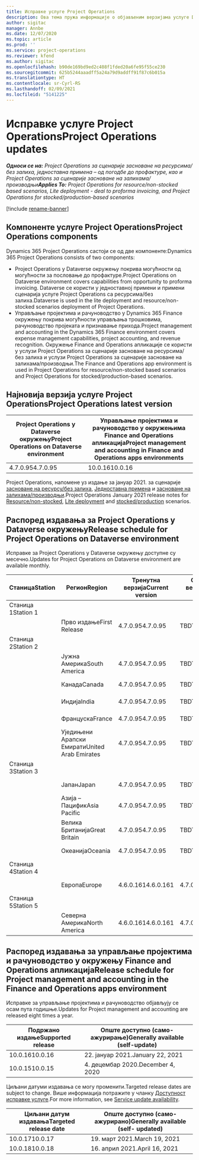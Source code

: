 ```yaml
---
title: Исправке услуге Project Operations
description: Ова тема пружа информације о објављеним верзијама услуге Dynamics 365 Project Operations.
author: sigitac
manager: Annbe
ms.date: 12/07/2020
ms.topic: article
ms.prod: ''
ms.service: project-operations
ms.reviewer: kfend
ms.author: sigitac
ms.openlocfilehash: b90de169bd9ed2c408f1fded20a6fe95f55ce230
ms.sourcegitcommit: 625b5244aaadff5a24a79d9addff91f87c6b015a
ms.translationtype: HT
ms.contentlocale: sr-Cyrl-RS
ms.lasthandoff: 02/09/2021
ms.locfileid: "5141225"
---
```

# <a name="project-operations-updates"></a><span data-ttu-id="77075-103">Исправке услуге Project Operations</span><span class="sxs-lookup"><span data-stu-id="77075-103">Project Operations updates</span></span>

<span data-ttu-id="77075-104">_**Односи се на:** Project Operations за сценарије засноване на ресурсима/без залиха, једноставна примена – од погодбе до профактуре, као и Project Operations за сценарије засноване на залихама/производњи_</span><span class="sxs-lookup"><span data-stu-id="77075-104">_**Applies To:** Project Operations for resource/non-stocked based scenarios, Lite deployment - deal to proforma invoicing, and Project Operations for stocked/production-based scenarios_</span></span>

[!include [rename-banner](~/includes/cc-data-platform-banner.md)]

## <a name="project-operations-components"></a><span data-ttu-id="77075-105">Компоненте услуге Project Operations</span><span class="sxs-lookup"><span data-stu-id="77075-105">Project Operations components</span></span>

<span data-ttu-id="77075-106">Dynamics 365 Project Operations састоји се од две компоненте:</span><span class="sxs-lookup"><span data-stu-id="77075-106">Dynamics 365 Project Operations consists of two components:</span></span>

- <span data-ttu-id="77075-107">Project Operations у Dataverse окружењу покрива могућности од могућности за пословање до профактуре.</span><span class="sxs-lookup"><span data-stu-id="77075-107">Project Operations on Dataverse environment covers capabilities from opportunity to proforma invoicing.</span></span> <span data-ttu-id="77075-108">Dataverse се користи у једноставној примени и примени сценарија услуге Project Operations са ресурсима/без залиха.</span><span class="sxs-lookup"><span data-stu-id="77075-108">Dataverse is used in the lite deployment and resource/non-stocked scenarios deployment of Project Operations.</span></span>
- <span data-ttu-id="77075-109">Управљање пројектима и рачуноводство у Dynamics 365 Finance окружењу покрива могућности управљања трошковима, рачуноводство пројеката и признавање прихода.</span><span class="sxs-lookup"><span data-stu-id="77075-109">Project management and accounting in the Dynamics 365 Finance environment covers expense management capabilities, project accounting, and revenue recognition.</span></span> <span data-ttu-id="77075-110">Окружење Finance and Operations апликације се користи у услузи Project Operations за сценарије засноване на ресурсима/без залиха и услузи Project Operations за сценарије засноване на залихама/производњи.</span><span class="sxs-lookup"><span data-stu-id="77075-110">The Finance and Operations app environment is used in Project Operations for resource/non-stocked based scenarios and Project Operations for stocked/production-based scenarios.</span></span>

## <a name="project-operations-latest-version"></a><span data-ttu-id="77075-111">Најновија верзија услуге Project Operations</span><span class="sxs-lookup"><span data-stu-id="77075-111">Project Operations latest version</span></span>

| <span data-ttu-id="77075-112">Project Operations у Dataverse окружењу</span><span class="sxs-lookup"><span data-stu-id="77075-112">Project Operations on Dataverse environment</span></span> | <span data-ttu-id="77075-113">Управљање пројектима и рачуноводство у окружењима Finance and Operations апликација</span><span class="sxs-lookup"><span data-stu-id="77075-113">Project management and accounting in Finance and Operations apps environments</span></span> |
| --- | --- |
| <span data-ttu-id="77075-114">4.7.0.95</span><span class="sxs-lookup"><span data-stu-id="77075-114">4.7.0.95</span></span> | <span data-ttu-id="77075-115">10.0.16</span><span class="sxs-lookup"><span data-stu-id="77075-115">10.0.16</span></span> |

<span data-ttu-id="77075-116">Project Operations, напомене уз издање за јануар 2021. за сценарије [засноване на ресурсу/без залиха](whats-new-feb-2021-resource-based.md), [Једноставна примена](../pro/whats-new/whats-new-feb-2021-lite.md) и [засноване на залихама/производњи](../prod-pma/whats-new/whats-new-jan-2021-stocked.md).</span><span class="sxs-lookup"><span data-stu-id="77075-116">Project Operations January 2021 release notes for [Resource/non-stocked](whats-new-feb-2021-resource-based.md), [Lite deployment](../pro/whats-new/whats-new-feb-2021-lite.md) and [stocked/production](../prod-pma/whats-new/whats-new-jan-2021-stocked.md) scenarios.</span></span>

## <a name="release-schedule-for-project-operations-on-dataverse-environment"></a><span data-ttu-id="77075-117">Распоред издавања за Project Operations у Dataverse окружењу</span><span class="sxs-lookup"><span data-stu-id="77075-117">Release schedule for Project Operations on Dataverse environment</span></span>

<span data-ttu-id="77075-118">Исправке за Project Operations у Dataverse окружењу доступне су месечно.</span><span class="sxs-lookup"><span data-stu-id="77075-118">Updates for Project Operations on Dataverse environment are available monthly.</span></span> 

| <span data-ttu-id="77075-119">Станица</span><span class="sxs-lookup"><span data-stu-id="77075-119">Station</span></span>   | <span data-ttu-id="77075-120">Регион</span><span class="sxs-lookup"><span data-stu-id="77075-120">Region</span></span>        | <span data-ttu-id="77075-121">Тренутна верзија</span><span class="sxs-lookup"><span data-stu-id="77075-121">Current version</span></span> | <span data-ttu-id="77075-122">Следећа верзија</span><span class="sxs-lookup"><span data-stu-id="77075-122">Next version</span></span> | <span data-ttu-id="77075-123">Опште доступно</span><span class="sxs-lookup"><span data-stu-id="77075-123">Generally available</span></span> |
|-----------|---------------|-----------------|--------------|---------------------|
| <span data-ttu-id="77075-124">Станица 1</span><span class="sxs-lookup"><span data-stu-id="77075-124">Station 1</span></span> |   &nbsp;      |    &nbsp;       | &nbsp;       |      &nbsp;         |
|   &nbsp;  | <span data-ttu-id="77075-125">Прво издање</span><span class="sxs-lookup"><span data-stu-id="77075-125">First Release</span></span> |  <span data-ttu-id="77075-126">4.7.0.95</span><span class="sxs-lookup"><span data-stu-id="77075-126">4.7.0.95</span></span>       | <span data-ttu-id="77075-127">TBD</span><span class="sxs-lookup"><span data-stu-id="77075-127">TBD</span></span>     | <span data-ttu-id="77075-128">19. феб ´21.</span><span class="sxs-lookup"><span data-stu-id="77075-128">19-Feb-21</span></span>           |
| <span data-ttu-id="77075-129">Станица 2</span><span class="sxs-lookup"><span data-stu-id="77075-129">Station 2</span></span> |   &nbsp;      |    &nbsp;       | &nbsp;       |      &nbsp;         |
|   &nbsp;  | <span data-ttu-id="77075-130">Јужна Америка</span><span class="sxs-lookup"><span data-stu-id="77075-130">South America</span></span> |  <span data-ttu-id="77075-131">4.7.0.95</span><span class="sxs-lookup"><span data-stu-id="77075-131">4.7.0.95</span></span>       | <span data-ttu-id="77075-132">TBD</span><span class="sxs-lookup"><span data-stu-id="77075-132">TBD</span></span>     | <span data-ttu-id="77075-133">19. феб ´21.</span><span class="sxs-lookup"><span data-stu-id="77075-133">19-Feb-21</span></span>           |
|    &nbsp; | <span data-ttu-id="77075-134">Канада</span><span class="sxs-lookup"><span data-stu-id="77075-134">Canada</span></span>        |  <span data-ttu-id="77075-135">4.7.0.95</span><span class="sxs-lookup"><span data-stu-id="77075-135">4.7.0.95</span></span>       | <span data-ttu-id="77075-136">TBD</span><span class="sxs-lookup"><span data-stu-id="77075-136">TBD</span></span>     | <span data-ttu-id="77075-137">19. феб ´21.</span><span class="sxs-lookup"><span data-stu-id="77075-137">19-Feb-21</span></span>           |
|   &nbsp;  | <span data-ttu-id="77075-138">Индија</span><span class="sxs-lookup"><span data-stu-id="77075-138">India</span></span>         |  <span data-ttu-id="77075-139">4.7.0.95</span><span class="sxs-lookup"><span data-stu-id="77075-139">4.7.0.95</span></span>       | <span data-ttu-id="77075-140">TBD</span><span class="sxs-lookup"><span data-stu-id="77075-140">TBD</span></span>     | <span data-ttu-id="77075-141">19. феб ´21.</span><span class="sxs-lookup"><span data-stu-id="77075-141">19-Feb-21</span></span>           |
|   &nbsp;  | <span data-ttu-id="77075-142">Француска</span><span class="sxs-lookup"><span data-stu-id="77075-142">France</span></span>         |  <span data-ttu-id="77075-143">4.7.0.95</span><span class="sxs-lookup"><span data-stu-id="77075-143">4.7.0.95</span></span>       | <span data-ttu-id="77075-144">TBD</span><span class="sxs-lookup"><span data-stu-id="77075-144">TBD</span></span>     | <span data-ttu-id="77075-145">19. феб ´21.</span><span class="sxs-lookup"><span data-stu-id="77075-145">19-Feb-21</span></span>           |
|   &nbsp;  | <span data-ttu-id="77075-146">Уједињени Арапски Емирати</span><span class="sxs-lookup"><span data-stu-id="77075-146">United Arab Emirates</span></span>         |  <span data-ttu-id="77075-147">4.7.0.95</span><span class="sxs-lookup"><span data-stu-id="77075-147">4.7.0.95</span></span>       | <span data-ttu-id="77075-148">TBD</span><span class="sxs-lookup"><span data-stu-id="77075-148">TBD</span></span>     | <span data-ttu-id="77075-149">19. феб ´21.</span><span class="sxs-lookup"><span data-stu-id="77075-149">19-Feb-21</span></span>           |
| <span data-ttu-id="77075-150">Станица 3</span><span class="sxs-lookup"><span data-stu-id="77075-150">Station 3</span></span>  |      &nbsp;   |     &nbsp;      |     &nbsp;   |      &nbsp;         |
|   &nbsp;  | <span data-ttu-id="77075-151">Јапан</span><span class="sxs-lookup"><span data-stu-id="77075-151">Japan</span></span>         |  <span data-ttu-id="77075-152">4.7.0.95</span><span class="sxs-lookup"><span data-stu-id="77075-152">4.7.0.95</span></span>       | <span data-ttu-id="77075-153">TBD</span><span class="sxs-lookup"><span data-stu-id="77075-153">TBD</span></span>     | <span data-ttu-id="77075-154">26. феб ´21.</span><span class="sxs-lookup"><span data-stu-id="77075-154">26-Feb-21</span></span>           |
|   &nbsp;  | <span data-ttu-id="77075-155">Азија – Пацифик</span><span class="sxs-lookup"><span data-stu-id="77075-155">Asia Pacific</span></span>  |  <span data-ttu-id="77075-156">4.7.0.95</span><span class="sxs-lookup"><span data-stu-id="77075-156">4.7.0.95</span></span>       | <span data-ttu-id="77075-157">TBD</span><span class="sxs-lookup"><span data-stu-id="77075-157">TBD</span></span>     | <span data-ttu-id="77075-158">26. феб ´21.</span><span class="sxs-lookup"><span data-stu-id="77075-158">26-Feb-21</span></span>           |
|   &nbsp;  | <span data-ttu-id="77075-159">Велика Британија</span><span class="sxs-lookup"><span data-stu-id="77075-159">Great Britain</span></span> |  <span data-ttu-id="77075-160">4.7.0.95</span><span class="sxs-lookup"><span data-stu-id="77075-160">4.7.0.95</span></span>       | <span data-ttu-id="77075-161">TBD</span><span class="sxs-lookup"><span data-stu-id="77075-161">TBD</span></span>     | <span data-ttu-id="77075-162">26. феб ´21.</span><span class="sxs-lookup"><span data-stu-id="77075-162">26-Feb-21</span></span>           |
|   &nbsp;  | <span data-ttu-id="77075-163">Океанија</span><span class="sxs-lookup"><span data-stu-id="77075-163">Oceania</span></span>       |  <span data-ttu-id="77075-164">4.7.0.95</span><span class="sxs-lookup"><span data-stu-id="77075-164">4.7.0.95</span></span>       | <span data-ttu-id="77075-165">TBD</span><span class="sxs-lookup"><span data-stu-id="77075-165">TBD</span></span>     | <span data-ttu-id="77075-166">26. феб ´21.</span><span class="sxs-lookup"><span data-stu-id="77075-166">26-Feb-21</span></span>           |
| <span data-ttu-id="77075-167">Станица 4</span><span class="sxs-lookup"><span data-stu-id="77075-167">Station 4</span></span> |     &nbsp;    |     &nbsp;      |     &nbsp;   |      &nbsp;         |
|   &nbsp;  | <span data-ttu-id="77075-168">Европа</span><span class="sxs-lookup"><span data-stu-id="77075-168">Europe</span></span>        |  <span data-ttu-id="77075-169">4.6.0.161</span><span class="sxs-lookup"><span data-stu-id="77075-169">4.6.0.161</span></span>       | <span data-ttu-id="77075-170">4.7.0.95</span><span class="sxs-lookup"><span data-stu-id="77075-170">4.7.0.95</span></span>     | <span data-ttu-id="77075-171">12. феб ´21.</span><span class="sxs-lookup"><span data-stu-id="77075-171">12-Feb-21</span></span>           |
| <span data-ttu-id="77075-172">Станица 5</span><span class="sxs-lookup"><span data-stu-id="77075-172">Station 5</span></span> |     &nbsp;    |     &nbsp;      |     &nbsp;   |      &nbsp;         |
|   &nbsp;  | <span data-ttu-id="77075-173">Северна Америка</span><span class="sxs-lookup"><span data-stu-id="77075-173">North America</span></span> |  <span data-ttu-id="77075-174">4.6.0.161</span><span class="sxs-lookup"><span data-stu-id="77075-174">4.6.0.161</span></span>       | <span data-ttu-id="77075-175">4.7.0.95</span><span class="sxs-lookup"><span data-stu-id="77075-175">4.7.0.95</span></span>     | <span data-ttu-id="77075-176">19. феб ´21.</span><span class="sxs-lookup"><span data-stu-id="77075-176">19-Feb-21</span></span>           |

## <a name="release-schedule-for-project-management-and-accounting-in-the-finance-and-operations-apps-environment"></a><span data-ttu-id="77075-177">Распоред издавања за управљање пројектима и рачуноводство у окружењу Finance and Operations апликација</span><span class="sxs-lookup"><span data-stu-id="77075-177">Release schedule for Project management and accounting in the Finance and Operations apps environment</span></span>

<span data-ttu-id="77075-178">Исправке за управљање пројектима и рачуноводство објављују се осам пута годишње.</span><span class="sxs-lookup"><span data-stu-id="77075-178">Updates for Project management and accounting are released eight times a year.</span></span>

| <span data-ttu-id="77075-179">Подржано издање</span><span class="sxs-lookup"><span data-stu-id="77075-179">Supported release</span></span> | <span data-ttu-id="77075-180">Опште доступно (само-ажурирање)</span><span class="sxs-lookup"><span data-stu-id="77075-180">Generally available (self-update)</span></span> |
| --- | --- |
| <span data-ttu-id="77075-181">10.0.16</span><span class="sxs-lookup"><span data-stu-id="77075-181">10.0.16</span></span> | <span data-ttu-id="77075-182">22. јануар 2021.</span><span class="sxs-lookup"><span data-stu-id="77075-182">January 22, 2021</span></span> |
| <span data-ttu-id="77075-183">10.0.15</span><span class="sxs-lookup"><span data-stu-id="77075-183">10.0.15</span></span> | <span data-ttu-id="77075-184">4. децембар 2020.</span><span class="sxs-lookup"><span data-stu-id="77075-184">December 4, 2020</span></span> |


<span data-ttu-id="77075-185">Циљани датуми издавања се могу променити.</span><span class="sxs-lookup"><span data-stu-id="77075-185">Targeted release dates are subject to change.</span></span> <span data-ttu-id="77075-186">Више информација потражите у чланку [Доступност исправке услуге](https://docs.microsoft.com/dynamics365/fin-ops-core/fin-ops/get-started/public-preview-releases?toc=/dynamics365/finance/toc.json).</span><span class="sxs-lookup"><span data-stu-id="77075-186">For more information, see [Service update availability](https://docs.microsoft.com/dynamics365/fin-ops-core/fin-ops/get-started/public-preview-releases?toc=/dynamics365/finance/toc.json).</span></span>

| <span data-ttu-id="77075-187">Циљани датум издавања</span><span class="sxs-lookup"><span data-stu-id="77075-187">Targeted release date</span></span> | <span data-ttu-id="77075-188">Опште доступно (само-ажурирано)</span><span class="sxs-lookup"><span data-stu-id="77075-188">Generally available (self- updated)</span></span> |
| --- | --- |
| <span data-ttu-id="77075-189">10.0.17</span><span class="sxs-lookup"><span data-stu-id="77075-189">10.0.17</span></span> | <span data-ttu-id="77075-190">19. март 2021.</span><span class="sxs-lookup"><span data-stu-id="77075-190">March 19, 2021</span></span> |
| <span data-ttu-id="77075-191">10.0.18</span><span class="sxs-lookup"><span data-stu-id="77075-191">10.0.18</span></span> | <span data-ttu-id="77075-192">16. април 2021.</span><span class="sxs-lookup"><span data-stu-id="77075-192">April 16, 2021</span></span> |
